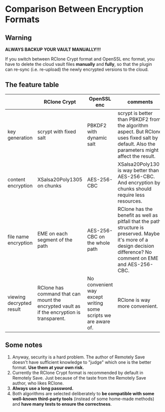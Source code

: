 # Comparison Between Encryption Formats

## Warning

**ALWAYS BACKUP YOUR VAULT MANUALLY!!!**

If you switch between RClone Crypt format and OpenSSL enc format, you have to delete the cloud vault files **manually** and **fully**, so that the plugin can re-sync (i.e. re-upload) the newly encrypted versions to the cloud.

## The feature table

|                          | RClone Crypt                                                                               | OpenSSL enc                                                    | comments                                                                                                                                                            |
| ------------------------ | ------------------------------------------------------------------------------------------ | -------------------------------------------------------------- | ------------------------------------------------------------------------------------------------------------------------------------------------------------------- |
| key generation           | scrypt with fixed salt                                                                     | PBKDF2 with dynamic salt                                       | scrypt is better than PBKDF2 from the algorithm aspect. But RClone uses fixed salt by default. Also the parameters might affect the result.                         |
| content encryption       | XSalsa20Poly1305 on chunks                                                                 | AES-256-CBC                                                    | XSalsa20Poly1305 is way better than AES-256-CBC. And encryption by chunks should require less resources.                                                            |
| file name encryption     | EME on each segment of the path                                                            | AES-256-CBC on the whole path                                  | RClone has the benefit as well as pitfall that the path structure is preserved. Maybe it's more of a design decision difference? No comment on EME and AES-256-CBC. |
| viewing decrypted result | RClone has command that can mount the encrypted vault as if the encryption is transparent. | No convenient way except writing some scripts we are aware of. | RClone is way more convenient.                                                                                                                                      |

## Some notes

1. Anyway, security is a hard problem. The author of Remotely Save doesn't have sufficient knowledge to "judge" which one is the better format. **Use them at your own risk.**
2. Currently the RClone Crypt format is recommended by default in Remotely Save. Just because of the taste from the Remotely Save author, who likes RClone.
3. **Always use a long password.**
4. Both algorithms are selected deliberately to **be compatible with some well-known third-party tools** (instead of some home-made methods) and **have many tests to ensure the correctness**.
